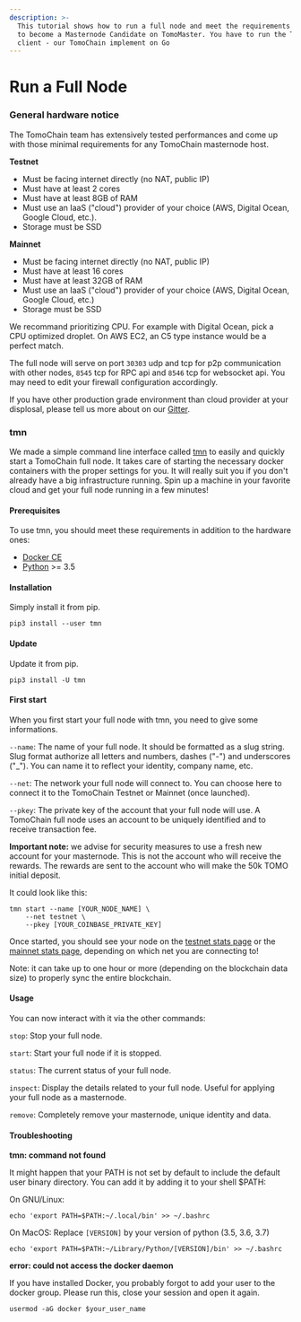 ```yaml
---
description: >-
  This tutorial shows how to run a full node and meet the requirements to apply
  to become a Masternode Candidate on TomoMaster. You have to run the TomoChain
  client - our TomoChain implement on Go
---
```


# Run a Full Node

### General hardware notice <a href="#general-hardware-notice" id="general-hardware-notice"></a>

The TomoChain team has extensively tested performances and come up with those minimal requirements for any TomoChain masternode host.

**Testnet**

* Must be facing internet directly (no NAT, public IP)
* Must have at least 2 cores
* Must have at least 8GB of RAM
* Must use an IaaS ("cloud") provider of your choice (AWS, Digital Ocean, Google Cloud, etc.).
* Storage must be SSD

**Mainnet**

* Must be facing internet directly (no NAT, public IP)
* Must have at least 16 cores
* Must have at least 32GB of RAM
* Must use an IaaS ("cloud") provider of your choice (AWS, Digital Ocean, Google Cloud, etc.)
* Storage must be SSD

We recommand prioritizing CPU. For example with Digital Ocean, pick a CPU optimized droplet. On AWS EC2, an C5 type instance would be a perfect match.

The full node will serve on port `30303` udp and tcp for p2p communication with other nodes, `8545` tcp for RPC api and `8546` tcp for websocket api. You may need to edit your firewall configuration accordingly.

If you have other production grade environment than cloud provider at your displosal, please tell us more about on our [Gitter](https://gitter.im/tomochain).

### tmn <a href="#tmn" id="tmn"></a>

We made a simple command line interface called [tmn](https://github.com/tomochain/masternode) to easily and quickly start a TomoChain full node. It takes care of starting the necessary docker containers with the proper settings for you. It will really suit you if you don't already have a big infrastructure running. Spin up a machine in your favorite cloud and get your full node running in a few minutes!

#### Prerequisites <a href="#prerequisites" id="prerequisites"></a>

To use tmn, you should meet these requirements in addition to the hardware ones:

* [Docker CE](https://docs.docker.com/install/)
* [Python](https://docs.python-guide.org/starting/install3/linux/) >= 3.5

#### Installation <a href="#installation" id="installation"></a>

Simply install it from pip.

```
pip3 install --user tmn
```

#### Update <a href="#update" id="update"></a>

Update it from pip.

```
pip3 install -U tmn
```

#### First start <a href="#first-start" id="first-start"></a>

When you first start your full node with tmn, you need to give some informations.

`--name`: The name of your full node. It should be formatted as a slug string. Slug format authorize all letters and numbers, dashes ("-") and underscores ("\_"). You can name it to reflect your identity, company name, etc.

`--net`: The network your full node will connect to. You can choose here to connect it to the TomoChain Testnet or Mainnet (once launched).

`--pkey`: The private key of the account that your full node will use. A TomoChain full node uses an account to be uniquely identified and to receive transaction fee.

**Important note:** we advise for security measures to use a fresh new account for your masternode. This is not the account who will receive the rewards. The rewards are sent to the account who will make the 50k TOMO initial deposit.

It could look like this:

```
tmn start --name [YOUR_NODE_NAME] \
    --net testnet \
    --pkey [YOUR_COINBASE_PRIVATE_KEY]
```

Once started, you should see your node on the [testnet stats page](https://stats.testnet.tomochain.com/) or the [mainnet stats page](https://stats.tomochain.com/), depending on which net you are connecting to!

Note: it can take up to one hour or more (depending on the blockchain data size) to properly sync the entire blockchain.

#### Usage <a href="#usage" id="usage"></a>

You can now interact with it via the other commands:

`stop`: Stop your full node.

`start`: Start your full node if it is stopped.

`status`: The current status of your full node.

`inspect`: Display the details related to your full node. Useful for applying your full node as a masternode.

`remove`: Completely remove your masternode, unique identity and data.

#### Troubleshooting <a href="#troubleshooting" id="troubleshooting"></a>

**tmn: command not found**

It might happen that your PATH is not set by default to include the default user binary directory. You can add it by adding it to your shell $PATH:

On GNU/Linux:

```
echo 'export PATH=$PATH:~/.local/bin' >> ~/.bashrc
```

On MacOS: Replace `[VERSION]` by your version of python (3.5, 3.6, 3.7)

```
echo 'export PATH=$PATH:~/Library/Python/[VERSION]/bin' >> ~/.bashrc
```

**error: could not access the docker daemon**

If you have installed Docker, you probably forgot to add your user to the docker group. Please run this, close your session and open it again.

```
usermod -aG docker $your_user_name
```
